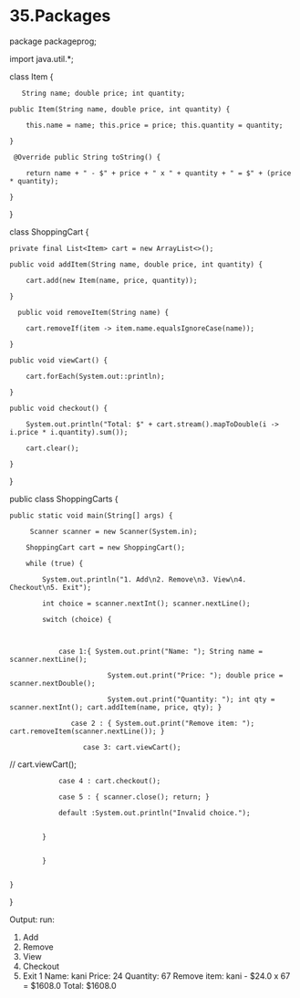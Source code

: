 # 35.Packages
package packageprog;


import java.util.*;

class Item {

       String name; double price; int quantity;

    public Item(String name, double price, int quantity) {

        this.name = name; this.price = price; this.quantity = quantity;

    }

     @Override public String toString() {

        return name + " - $" + price + " x " + quantity + " = $" + (price * quantity);

    }

}

class ShoppingCart {

    private final List<Item> cart = new ArrayList<>();

    public void addItem(String name, double price, int quantity) {

        cart.add(new Item(name, price, quantity));

    }

      public void removeItem(String name) {

        cart.removeIf(item -> item.name.equalsIgnoreCase(name));

    }

    public void viewCart() {

        cart.forEach(System.out::println);

    }

    public void checkout() {

        System.out.println("Total: $" + cart.stream().mapToDouble(i -> i.price * i.quantity).sum());

        cart.clear();

    }

}

public class ShoppingCarts {

   

    public static void main(String[] args) {

         Scanner scanner = new Scanner(System.in);

        ShoppingCart cart = new ShoppingCart();

        while (true) {

            System.out.println("1. Add\n2. Remove\n3. View\n4. Checkout\n5. Exit");

            int choice = scanner.nextInt(); scanner.nextLine();

            switch (choice) {

               

                case 1:{ System.out.print("Name: "); String name = scanner.nextLine();

                            System.out.print("Price: "); double price = scanner.nextDouble();

                            System.out.print("Quantity: "); int qty = scanner.nextInt(); cart.addItem(name, price, qty); }

                   case 2 : { System.out.print("Remove item: "); cart.removeItem(scanner.nextLine()); }

                      case 3: cart.viewCart();

               

//  cart.viewCart();

                case 4 : cart.checkout();

                case 5 : { scanner.close(); return; }

                default :System.out.println("Invalid choice.");


            }


            }


    }

   

}


Output:
run:
1. Add
2. Remove
3. View
4. Checkout
5. Exit
1
Name: kani
Price: 24
Quantity: 67
Remove item: kani - $24.0 x 67 = $1608.0
Total: $1608.0 

